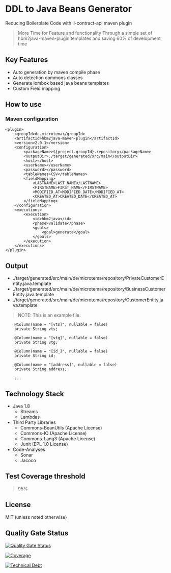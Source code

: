 # DDL to Java Beans Generator
Reducing Boilerplate Code with il-contract-api maven plugin
> More Time for Feature and functionality
  Through a simple set of hbm2java-maven-plugin templates and saving 60% of development time 

## Key Features
* Auto generation by maven compile phase
* Auto detection commons classes
* Generate lombok based java beans templates
* Custom Field mapping

## How to use

### Maven configuration
```
<plugin>
    <groupId>de.microtema</groupId>
    <artifactId>hbm2java-maven-plugin</artifactId>
    <version>2.0.1</version>
    <configuration>
        <packageName>${project.groupId}.repository</packageName>
        <outputDir>./target/generated/src/main</outputDir>
        <host></host>
        <userName></userName>
        <password></password>
        <tableNames>CSV</tableNames>
        <fieldMapping>
            <LASTNAME>LAST_NAME</LASTNAME>
            <FIRSTNAME>FIRST_NAME</FIRSTNAME>
            <MODIFIED_AT>MODIFIED_DATE</MODIFIED_AT>
            <CREATED_AT>CREATED_DATE</CREATED_AT>
        </fieldMapping>
    </configuration>
    <executions>
        <execution>
            <id>hbm2java</id>
            <phase>validate</phase>
            <goals>
                <goal>generate</goal>
            </goals>
        </execution>
    </executions>
</plugin>
```

## Output 
* ./target/generated/src/main/de/microtema/repository/PrivateCustomerEntity.java.template
* ./target/generated/src/main/de/microtema/repository/BusinessCustomerEntity.java.template
* ./target/generated/src/main/de/microtema/repository/CustomerEntity.java.template

> NOTE: This is an example file.

```
    @Column(name = "[vts]", nullable = false)
    private String vts;
```

```
    @Column(name = "[vtg]", nullable = false)
    private String vtg;
```

```
    @Column(name = "[id_]", nullable = false)
    private String id;

    @Column(name = "[address]", nullable = false)
    private String address;

    ...
```
    
## Technology Stack

* Java 1.8
    * Streams 
    * Lambdas
* Third Party Libraries
    * Commons-BeanUtils (Apache License)
    * Commons-IO (Apache License)
    * Commons-Lang3 (Apache License)
    * Junit (EPL 1.0 License)
* Code-Analyses
    * Sonar
    * Jacoco
    
## Test Coverage threshold
> 95%
    
## License

MIT (unless noted otherwise)

## Quality Gate Status

[![Quality Gate Status](https://sonarcloud.io/api/project_badges/measure?project=mtema_jenkinsfile-maven-plugin&metric=alert_status)](https://sonarcloud.io/dashboard?id=mtema_jenkinsfile-maven-plugin)

[![Coverage](https://sonarcloud.io/api/project_badges/measure?project=mtema_jenkinsfile-maven-plugin&metric=coverage)](https://sonarcloud.io/dashboard?id=mtema_jenkinsfile-maven-plugin)

[![Technical Debt](https://sonarcloud.io/api/project_badges/measure?project=mtema_jenkinsfile-maven-plugin&metric=sqale_index)](https://sonarcloud.io/dashboard?id=mtema_jenkinsfile-maven-plugin)
